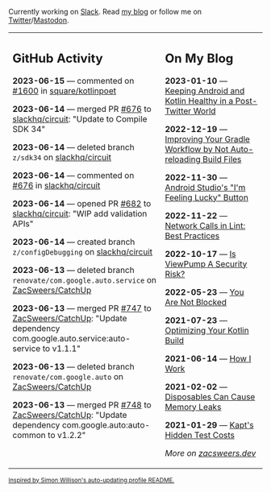 Currently working on [Slack](https://slack.com/). Read [my blog](https://zacsweers.dev/) or follow me on [Twitter](https://twitter.com/ZacSweers)/[Mastodon](https://hachyderm.io/@ZacSweers).

<table><tr><td valign="top" width="60%">

## GitHub Activity
<!-- githubActivity starts -->
**2023-06-15** — commented on [#1600](https://github.com/square/kotlinpoet/issues/1600#issuecomment-1592922166) in [square/kotlinpoet](https://github.com/square/kotlinpoet)

**2023-06-14** — merged PR [#676](https://github.com/slackhq/circuit/pull/676) to [slackhq/circuit](https://github.com/slackhq/circuit): "Update to Compile SDK 34"

**2023-06-14** — deleted branch `z/sdk34` on [slackhq/circuit](https://github.com/slackhq/circuit)

**2023-06-14** — commented on [#676](https://github.com/slackhq/circuit/pull/676#issuecomment-1592199332) in [slackhq/circuit](https://github.com/slackhq/circuit)

**2023-06-14** — opened PR [#682](https://github.com/slackhq/circuit/pull/682) to [slackhq/circuit](https://github.com/slackhq/circuit): "WIP add validation APIs"

**2023-06-14** — created branch `z/configDebugging` on [slackhq/circuit](https://github.com/slackhq/circuit)

**2023-06-13** — deleted branch `renovate/com.google.auto.service` on [ZacSweers/CatchUp](https://github.com/ZacSweers/CatchUp)

**2023-06-13** — merged PR [#747](https://github.com/ZacSweers/CatchUp/pull/747) to [ZacSweers/CatchUp](https://github.com/ZacSweers/CatchUp): "Update dependency com.google.auto.service:auto-service to v1.1.1"

**2023-06-13** — deleted branch `renovate/com.google.auto` on [ZacSweers/CatchUp](https://github.com/ZacSweers/CatchUp)

**2023-06-13** — merged PR [#748](https://github.com/ZacSweers/CatchUp/pull/748) to [ZacSweers/CatchUp](https://github.com/ZacSweers/CatchUp): "Update dependency com.google.auto:auto-common to v1.2.2"
<!-- githubActivity ends -->
</td><td valign="top" width="40%">

## On My Blog
<!-- blog starts -->
**2023-01-10** — [Keeping Android and Kotlin Healthy in a Post-Twitter World](https://www.zacsweers.dev/keeping-android-healthy/)

**2022-12-19** — [Improving Your Gradle Workflow by Not Auto-reloading Build Files](https://www.zacsweers.dev/improving-your-workflow-by-not-auto-reloading-build-files/)

**2022-11-30** — [Android Studio's "I'm Feeling Lucky" Button](https://www.zacsweers.dev/android-studios-im-feeling-lucky-button/)

**2022-11-22** — [Network Calls in Lint: Best Practices](https://www.zacsweers.dev/network-calls-in-lint-best-practices/)

**2022-10-17** — [Is ViewPump A Security Risk?](https://www.zacsweers.dev/is-viewpump-a-security-risk/)

**2022-05-23** — [You Are Not Blocked](https://www.zacsweers.dev/you-are-not-blocked/)

**2021-07-23** — [Optimizing Your Kotlin Build](https://www.zacsweers.dev/optimizing-your-kotlin-build/)

**2021-06-14** — [How I Work](https://www.zacsweers.dev/how-i-work/)

**2021-02-02** — [Disposables Can Cause Memory Leaks](https://www.zacsweers.dev/disposables-can-cause-memory-leaks/)

**2021-01-29** — [Kapt's Hidden Test Costs](https://www.zacsweers.dev/kapts-hidden-test-costs/)
<!-- blog ends -->
_More on [zacsweers.dev](https://zacsweers.dev/)_
</td></tr></table>

<sub><a href="https://simonwillison.net/2020/Jul/10/self-updating-profile-readme/">Inspired by Simon Willison's auto-updating profile README.</a></sub>